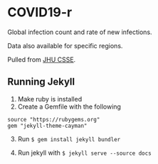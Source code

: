 # COVID19-r

Global infection count and rate of new infections.

Data also available for specific regions.

Pulled from [JHU CSSE](https://github.com/CSSEGISandData/COVID-19).


## Running Jekyll

1. Make ruby is installed
2. Create a Gemfile with the following

```Gemfile
source "https://rubygems.org"
gem "jekyll-theme-cayman"
```

3. Run `$ gem install jekyll bundler`

4. Run jekyll with `$ jekyll serve --source docs`